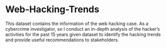 # Web-Hacking-Trends
This dataset contains the information of the web hacking case. As a cybercrime investigator, so I conduct an in-depth analysis of the hacker’s activities for the past 15 years given dataset to identify the hacking trends and provide useful recommendations to stakeholders.
